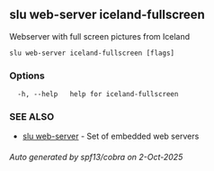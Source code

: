 ## slu web-server iceland-fullscreen

Webserver with full screen pictures from Iceland

```
slu web-server iceland-fullscreen [flags]
```

### Options

```
  -h, --help   help for iceland-fullscreen
```

### SEE ALSO

* [slu web-server](slu_web-server.md)	 - Set of embedded web servers

###### Auto generated by spf13/cobra on 2-Oct-2025
